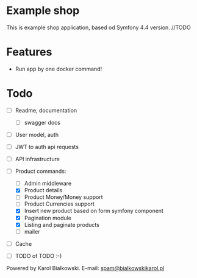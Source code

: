 # Example shop

This is example shop application, based od Symfony 4.4 version. //TODO

# Features
  - Run app by one docker command!

# Todo
 - [ ] Readme, documentation
    - [ ] swagger docs
 - [ ] User model, auth
 - [ ] JWT to auth api requests
 - [ ] API infrastructure
 - [ ] Product commands:
    - [ ] Admin middleware
    - [x] Product details
    - [ ] Product Money/Money support
    - [ ] Product Currencies support
    - [x] Insert new product based on form symfony component
    - [x] Pagination module
    - [x] Listing and paginate products
    - [ ] mailer
 - [ ] Cache
 - [ ] TODO of TODO :-)
    

Powered by Karol Bialkowski. E-mail: spam@bialkowskikarol.pl
